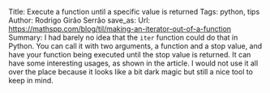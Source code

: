 Title: Execute a function until a specific value is returned
Tags: python, tips
Author: Rodrigo Girão Serrão
save_as:
Url: https://mathspp.com/blog/til/making-an-iterator-out-of-a-function
Summary: I had barely no idea that the `iter` function could do that in Python. You can call it with two arguments, a function and a stop value, and have your function being executed until the stop value is returned. It can have some interesting usages, as shown in the article. I would not use it all over the place because it looks like a bit dark magic but still a nice tool to keep in mind.
